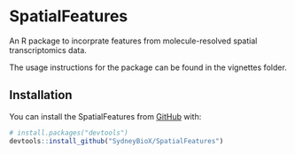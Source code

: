 # SpatialFeatures

An R package to incorprate features from molecule-resolved spatial transcriptomics data.

The usage instructions for the package can be found in the vignettes folder.

## Installation

You can install the SpatialFeatures from
[GitHub](https://github.com/SydneyBioX/SpatialFeatures) with:

``` r
# install.packages("devtools")
devtools::install_github("SydneyBioX/SpatialFeatures")
```
